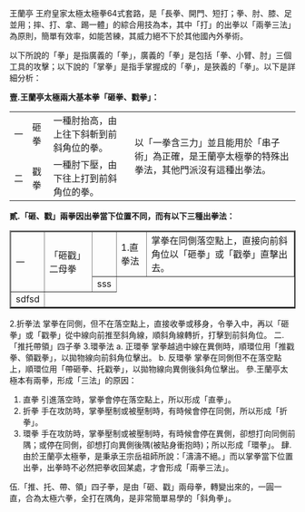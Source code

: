 王蘭亭 王府皇家太極太極拳64式套路，是「長拳、開門、短打；拳、肘、膝、足並用；摔、打、拿、踢一體」的綜合用技為本，其中「打」的出拳以「兩拳三法」為原則，簡單有效率，如能苦練，其威力絕不下於其他國內外拳術。

以下所說的「拳」是指廣義的「拳」，廣義的「拳」是包括「拳、小臂、肘」三個工具的攻擊；以下說的「掌拳」是指手掌握成的「拳」，是狹義的「拳」。以下是詳細分析：

**壹.王蘭亭太極兩大基本拳「砸拳、戳拳」：**

<table>
<tr>
    <td>一</td>
    <td>砸拳</td>
    <td>一種肘抬高，由上往下斜斬到前斜角位的拳。</td>
    <td rowspan="2">以「一拳含三力」並且能用於「串子術」為正確，是王蘭亭太極拳的特殊出拳法，其他門派沒有這種出拳法。</td>
</tr>
<tr>
    <td>二</td>
    <td>戳拳</td>
    <td>一種肘下壓，由下往上打到前斜角位的拳。</td>
</tr>
</table>


**貳.「砸、戳」兩拳因出拳當下位置不同，而有以下三種出拳法：**


<table border="2">
  <tr>
    <td rowspan="2">一</td>
    <td rowspan="2">「砸戳」二母拳<td>
    <td>1.直拳法</td>
    <td>掌拳在同側落空點上，直接向前斜角位以「砸拳」或「戳拳」直擊出去。</td>
    <tr>
      <td>sss</td>
    </tr>
  </tr>
  <tr>
    <td>sdfsd</td>
  </tr>
</table>
2.折拳法	掌拳在同側，但不在落空點上，直接收拳或移身，令拳入中，再以「砸拳」或「戳拳」從中線向前推至斜角線，順斜角線轉折，打擊到前斜角位。
二.	「推托帶領」四子拳	3.環拳法	
a.	正環拳	掌拳越過中線在異側時，順環位用「推戳拳、領戳拳」，以拋物線向前斜角位擊出。
b.	反環拳	掌拳在同側但不在落空點上，順環位用「帶砸拳、托戳拳」，以拋物線向異側後斜角位擊出。
參.王蘭亭太極本有兩拳，形成「三法」的原因：

1.	直拳	引進落空時，掌拳會停在落空點上，所以形成「直拳」。
2.	折拳	手在攻防時，掌拳壓制或被壓制時，有時候會停在同側，所以形成「折拳」。
3.	環拳	手在攻防時，掌拳壓制或被壓制時，有時候會停在異側，卻想打向同側前隅；或停在同側，卻想打向異側後隅(被貼身衝抱時)；所以形成「環拳」。
肆.由於王蘭亭太極拳，是秉承王宗岳祖師所說：「濤濤不絕。」而以掌拳當下位置出拳，出拳時不必然把拳收回某處，才會形成「兩拳三法」。

伍.「推、托、帶、領」四子拳，是由「砸、戳」兩母拳，轉變出來的，一圓一直，合為太極六拳，全打在隅角，是非常簡單易學的「斜角拳」。